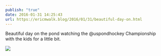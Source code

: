 ```yaml
---
publish: "true"
date: 2016-01-31 14:25:43
url: https://ericmwalk.blog/2016/01/31/beautiful-day-on.html
---
```


Beautiful day on the pond watching the @uspondhockey Championship with the  kids for a little bit.

![](https://ericmwalk.blog/uploads/2022/c046fa02f1.jpg)